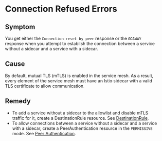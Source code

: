 # Connection Refused Errors

## Symptom

You get either the `Connection reset by peer` response or the `GOAWAY` response when you attempt to establish the connection between a service without a sidecar and a service with a sidecar.

## Cause

By default, mutual TLS (mTLS) is enabled in the service mesh. As a result, every element of the service mesh must have an Istio sidecar with a valid TLS certificate to allow communication.

## Remedy

- To add a service without a sidecar to the allowlist and disable mTLS traffic for it, create a DestinationRule resource. See [DestinationRule](https://istio.io/docs/reference/config/networking/destination-rule/).
- To allow connections between a service without a sidecar and a service with a sidecar, create a PeerAuthentication resource in the `PERMISSIVE` mode. See [Peer Authentication](https://istio.io/latest/docs/reference/config/security/peer_authentication/).